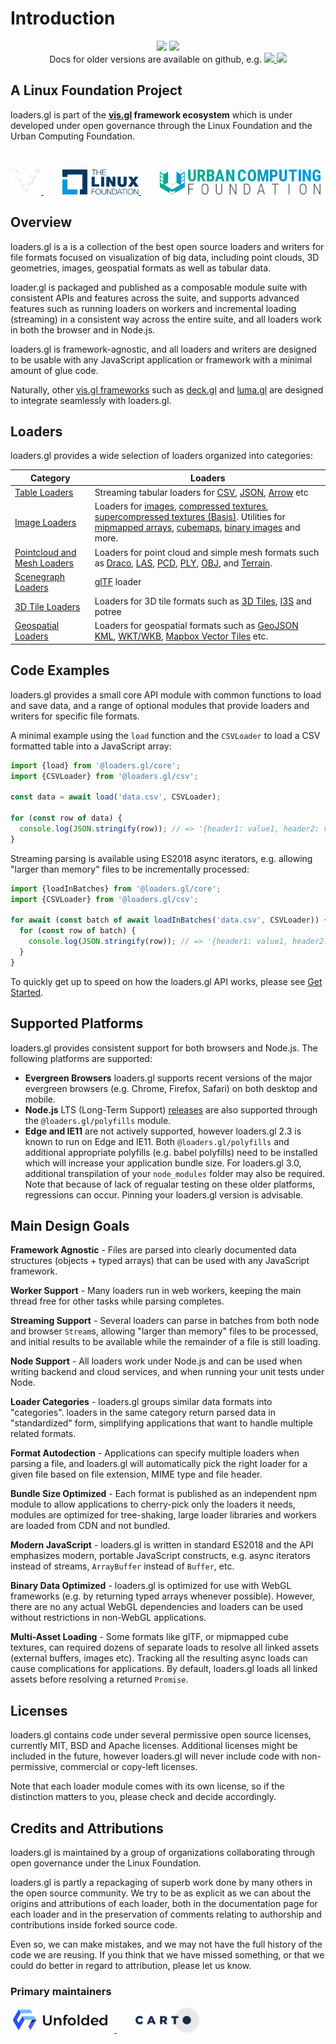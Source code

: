# Introduction

<p align="center">
  <img src="https://img.shields.io/badge/loaders.gl-v2.3-blue.svg?style=flat-square" />
  <img src="https://img.shields.io/badge/loaders.gl-v3.0alpha-blue.svg?style=flat-square" />
  <br />
  Docs for older versions are available on github, e.g.
  <a href="https://github.com/visgl/loaders.gl/blob/2.2-release/docs/README.md">
    <img src="https://img.shields.io/badge/loaders.gl-v2.2-green.svg?style=flat-square" />
  </a>
  <a href="https://github.com/visgl/loaders.gl/blob/1.3-release/docs/README.md">
    <img src="https://img.shields.io/badge/loaders.gl-v1.3-green.svg?style=flat-square" />
  </a>
</p>

## A Linux Foundation Project

loaders.gl is part of the **[vis.gl](https://vis.gl) framework ecosystem** which is under developed under open governance through the Linux Foundation and the Urban Computing Foundation.

<br/>
<p style="margin-left: auto; margin-right: auto;">
  <a href="https://vis.gl">
    <img height="40" src="https://raw.githubusercontent.com/visgl/vis.gl/master/src/images/logos/vis-logo.png" />
    <span style="margin-left: 30px;" />
    <img height="40" src="https://raw.githubusercontent.com/visgl/vis.gl/master/src/images/logos/linux-foundation.svg" />
  <span style="margin-left: 30px;" />
  <img height="40" src="https://raw.githubusercontent.com/visgl/vis.gl/master/src/images/logos/ucf-color-hztl.svg" />
  </a>
</p>

## Overview

loaders.gl is a is a collection of the best open source loaders and writers for file formats focused on visualization of big data, including point clouds, 3D geometries, images, geospatial formats as well as tabular data.

loader.gl is packaged and published as a composable module suite with consistent APIs and features across the suite, and supports advanced features such as running loaders on workers and incremental loading (streaming) in a consistent way across the entire suite, and all loaders work in both the browser and in Node.js.

loaders.gl is framework-agnostic, and all loaders and writers are designed to be usable with any JavaScript application or framework with a minimal amount of glue code.

Naturally, other [vis.gl frameworks](https://vis.gl/frameworks) such as [deck.gl](https://deck.gl) and [luma.gl](https://luma.gl) are designed to integrate seamlessly with loaders.gl.

## Loaders

loaders.gl provides a wide selection of loaders organized into categories:

| Category                                                         | Loaders                                                                                                                                                                                                                                                                                                                                                                                                                                                                              |
| ---------------------------------------------------------------- | ------------------------------------------------------------------------------------------------------------------------------------------------------------------------------------------------------------------------------------------------------------------------------------------------------------------------------------------------------------------------------------------------------------------------------------------------------------------------------------ |
| [Table Loaders](docs/specifications/category-table)              | Streaming tabular loaders for [CSV](modules/csv/docs/api-reference/csv-loader), [JSON](modules/json/docs/api-reference/json-loader), [Arrow](modules/arrow/docs/api-reference/arrow-loader) etc                                                                                                                                                                                                                                                                                      |
| [Image Loaders](docs/specifications/category-image)              | Loaders for [images](modules/images/docs/api-reference/image-loader), [compressed textures](modules/textures/docs/api-reference/compressed-texture-loader), [supercompressed textures (Basis)](modules/textures/docs/api-reference/basis-loader). Utilities for [mipmapped arrays](modules/images/docs/api-reference/load-image-array), [cubemaps](modules/images/docs/api-reference/load-image-cube), [binary images](modules/images/docs/api-reference/binary-image-api) and more. |
| [Pointcloud and Mesh Loaders](docs/specifications/category-mesh) | Loaders for point cloud and simple mesh formats such as [Draco](modules/draco/docs/api-reference/draco-loader), [LAS](modules/las/docs/api-reference/las-loader), [PCD](modules/pcd/docs/api-reference/pcd-loader), [PLY](modules/ply/docs/api-reference/ply-loader), [OBJ](modules/obj/docs/api-reference/obj-loader), and [Terrain](modules/terrain/docs/api-reference/terrain-loader).                                                                                            |
| [Scenegraph Loaders](docs/specifications/category-scenegraph)    | [glTF](modules/gltf/docs/api-reference/gltf-loader) loader                                                                                                                                                                                                                                                                                                                                                                                                                           |
| [3D Tile Loaders](docs/specifications/category-3d-tiles)         | Loaders for 3D tile formats such as [3D Tiles](modules/3d-tiles/docs/api-reference/tile-3d-loader), [I3S](modules/i3s/docs/api-reference/i3s) and potree                                                                                                                                                                                                                                                                                                                             |
| [Geospatial Loaders](docs/specifications/category-gis)           | Loaders for geospatial formats such as [GeoJSON](<(modules/json/docs/api-reference/geojson-loader)>) [KML](modules/kml/docs/api-reference/kml-loader), [WKT/WKB](modules/wkt/docs/api-reference/wkt-loader), [Mapbox Vector Tiles](modules/mvt/docs/api-reference/mvt-loader) etc.                                                                                                                                                                                                   |

## Code Examples

loaders.gl provides a small core API module with common functions to load and save data, and a range of optional modules that provide loaders and writers for specific file formats.

A minimal example using the `load` function and the `CSVLoader` to load a CSV formatted table into a JavaScript array:

```js
import {load} from '@loaders.gl/core';
import {CSVLoader} from '@loaders.gl/csv';

const data = await load('data.csv', CSVLoader);

for (const row of data) {
  console.log(JSON.stringify(row)); // => '{header1: value1, header2: value2}'
}
```

Streaming parsing is available using ES2018 async iterators, e.g. allowing "larger than memory" files to be incrementally processed:

```js
import {loadInBatches} from '@loaders.gl/core';
import {CSVLoader} from '@loaders.gl/csv';

for await (const batch of await loadInBatches('data.csv', CSVLoader)) {
  for (const row of batch) {
    console.log(JSON.stringify(row)); // => '{header1: value1, header2: value2}'
  }
}
```

To quickly get up to speed on how the loaders.gl API works, please see [Get Started](docs/developer-guide/get-started).

## Supported Platforms

loaders.gl provides consistent support for both browsers and Node.js. The following platforms are supported:

- **Evergreen Browsers** loaders.gl supports recent versions of the major evergreen browsers (e.g. Chrome, Firefox, Safari) on both desktop and mobile.
- **Node.js** LTS (Long-Term Support) [releases](https://nodejs.org/en/about/releases/) are also supported through the `@loaders.gl/polyfills` module.
- **Edge and IE11** are not actively supported, however loaders.gl 2.3 is known to run on Edge and IE11. Both `@loaders.gl/polyfills` and additional appropriate polyfills (e.g. babel polyfills) need to be installed which will increase your application bundle size. For loaders.gl 3.0, additional transpilation of your `node_modules` folder may also be required. Note that because of lack of regualar testing on these older platforms, regressions can occur. Pinning your loaders.gl version is advisable.

## Main Design Goals

**Framework Agnostic** - Files are parsed into clearly documented data structures (objects + typed arrays) that can be used with any JavaScript framework.

**Worker Support** - Many loaders run in web workers, keeping the main thread free for other tasks while parsing completes.

**Streaming Support** - Several loaders can parse in batches from both node and browser `Stream`s, allowing "larger than memory" files to be processed, and initial results to be available while the remainder of a file is still loading.

**Node Support** - All loaders work under Node.js and can be used when writing backend and cloud services, and when running your unit tests under Node.

**Loader Categories** - loaders.gl groups similar data formats into "categories". loaders in the same category return parsed data in "standardized" form, simplifying applications that want to handle multiple related formats.

**Format Autodection** - Applications can specify multiple loaders when parsing a file, and loaders.gl will automatically pick the right loader for a given file based on file extension, MIME type and file header.

**Bundle Size Optimized** - Each format is published as an independent npm module to allow applications to cherry-pick only the loaders it needs, modules are optimized for tree-shaking, large loader libraries and workers are loaded from CDN and not bundled.

**Modern JavaScript** - loaders.gl is written in standard ES2018 and the API emphasizes modern, portable JavaScript constructs, e.g. async iterators instead of streams, `ArrayBuffer` instead of `Buffer`, etc.

**Binary Data Optimized** - loaders.gl is optimized for use with WebGL frameworks (e.g. by returning typed arrays whenever possible). However, there are no any actual WebGL dependencies and loaders can be used without restrictions in non-WebGL applications.

**Multi-Asset Loading** - Some formats like glTF, or mipmapped cube textures, can required dozens of separate loads to resolve all linked assets (external buffers, images etc). Tracking all the resulting async loads can cause complications for applications. By default, loaders.gl loads all linked assets before resolving a returned `Promise`.

## Licenses

loaders.gl contains code under several permissive open source licenses, currently MIT, BSD and Apache licenses. Additional licenses might be included in the future, however loaders.gl will never include code with non-permissive, commercial or copy-left licenses.

Note that each loader module comes with its own license, so if the distinction matters to you, please check and decide accordingly.

## Credits and Attributions

loaders.gl is maintained by a group of organizations collaborating through open governance under the Linux Foundation.

loaders.gl is partly a repackaging of superb work done by many others in the open source community. We try to be as explicit as we can about the origins and attributions of each loader, both in the documentation page for each loader and in the preservation of comments relating to authorship and contributions inside forked source code.

Even so, we can make mistakes, and we may not have the full history of the code we are reusing. If you think that we have missed something, or that we could do better in regard to attribution, please let us know.

### Primary maintainers

<p style="margin-left: auto; margin-right: auto;">
  <a href="https://unfolded.ai">
    <img height="40" src="https://raw.githubusercontent.com/visgl/vis.gl/master/src/images/logos/unfolded-logo.png" />
  </a>
  <span style="margin-left: 30px;" />
  <a href="https://carto.com">
    <img height="40" src="https://raw.githubusercontent.com/visgl/vis.gl/master/src/images/logos/CARTO-logo-positive.png" />
  </a>
</p>
